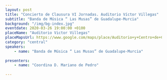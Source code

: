 ```yaml
---
layout: post
title: "Concierto de Clausura VI Jornadas. Auditorio Víctor Villegas"
subtitle: "Banda de Música “ Las Musas” de Guadalupe-Murcia"
background: "/img/bg-index.jpg"
eventdate: 2020-03-26 19:00:00 +0100
placeName: "Auditorio Victor Villegas"
placeMapsUrl: https://www.google.com/maps/place/Auditorio+y+Centro+de+Congresos+V%C3%ADctor+Villegas/@37.9834878,-1.1138623,15z/data=!4m5!3m4!1s0x0:0xe3f05dda709d0c1a!8m2!3d37.9834878!4d-1.1138623
category: "central"
speakers:
    - name: "Banda de Música “ Las Musas” de Guadalupe-Murcia"
	
presenters:
    - name: "Coordina D. Mariano de Pedro"
   
---
```

